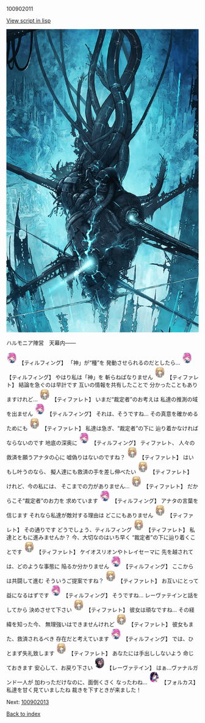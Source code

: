 100902011

[View script in lisp](../scripts/100902011.txt)

![underground_world.png](../images/backgrounds/underground_world.png)

ハルモニア陣営　天幕内――

<img src="../images/units/3101411.png" alt="3101411.png" height="34"/>
【ティルフィング】
「神」が“種”を
発動させられるのだとしたら…

<img src="../images/units/3101411.png" alt="3101411.png" height="34"/>
【ティルフィング】
やはり私は「神」を
斬らねばなりません

<img src="../images/units/3503211.png" alt="3503211.png" height="34"/>
【ティファレト】
結論を急ぐのは早計です
互いの情報を共有したことで
分かったこともありますけれど…

<img src="../images/units/3503211.png" alt="3503211.png" height="34"/>
【ティファレト】
いまだ“裁定者”のお考えは
私達の推測の域を出ません

<img src="../images/units/3101411.png" alt="3101411.png" height="34"/>
【ティルフィング】
それは、そうですね…
その真意を確かめるためにも

<img src="../images/units/3503211.png" alt="3503211.png" height="34"/>
【ティファレト】
私達は急ぎ、“裁定者”の下に
辿り着かなければならないのです
地底の深奥に

<img src="../images/units/3101411.png" alt="3101411.png" height="34"/>
【ティルフィング】
ティファレト、
人々の救済を願うアナタの心に
嘘偽りはないのですね？

<img src="../images/units/3503211.png" alt="3503211.png" height="34"/>
【ティファレト】
はい
もし叶うのなら、
擬人達にも救済の手を差し伸べたい

<img src="../images/units/3503211.png" alt="3503211.png" height="34"/>
【ティファレト】
けれど、今の私には、
そこまでの力がありません…

<img src="../images/units/3503211.png" alt="3503211.png" height="34"/>
【ティファレト】
だからこそ“裁定者”のお力を
求めています

<img src="../images/units/3101411.png" alt="3101411.png" height="34"/>
【ティルフィング】
アナタの言葉を信じます
それなら私達が敵対する理由は
どこにもありません

<img src="../images/units/3503211.png" alt="3503211.png" height="34"/>
【ティファレト】
その通りです
どうでしょう、ティルフィング

<img src="../images/units/3503211.png" alt="3503211.png" height="34"/>
【ティファレト】
私達とともに進みませんか？
今、大切なのはいち早く
“裁定者”の下に辿り着くことです

<img src="../images/units/3503211.png" alt="3503211.png" height="34"/>
【ティファレト】
ケイオスリオンやトレイセーマに
先を越されては、どのような事態に
陥るか分かりません

<img src="../images/units/3101411.png" alt="3101411.png" height="34"/>
【ティルフィング】
ここからは共闘して進む
そういうご提案ですね？

<img src="../images/units/3503211.png" alt="3503211.png" height="34"/>
【ティファレト】
お互いにとって益になるはずです

<img src="../images/units/3101411.png" alt="3101411.png" height="34"/>
【ティルフィング】
そうですね…
レーヴァテインと話をしてから
決めさせて下さい

<img src="../images/units/3503211.png" alt="3503211.png" height="34"/>
【ティファレト】
彼女は頑なですね…
その経緯を知った今、
無理強いはできませんけれど

<img src="../images/units/3503211.png" alt="3503211.png" height="34"/>
【ティファレト】
彼女もまた、救済されるべき
存在だと考えています

<img src="../images/units/3101411.png" alt="3101411.png" height="34"/>
【ティルフィング】
では、ひとまず失礼致します

<img src="../images/units/3503211.png" alt="3503211.png" height="34"/>
【ティファレト】
あなたには手出ししないよう
命じておきます
安心して、お戻り下さい

<img src="../images/units/3100211.png" alt="3100211.png" height="34"/>
【レーヴァテイン】
はぁ…ヴァナルガンド一人が
加わっただけなのに、面倒くさく
なったわね…

<img src="../images/units/3301811.png" alt="3301811.png" height="34"/>
【フォルカス】
私達を甘く見ていましたね
裁きを下すときが来ました！

Next: [100902013](100902013.md)

[Back to index](index.md)
